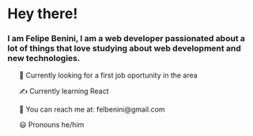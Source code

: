 <h1>
Hey there!
</h1>
<h3>
I am Felipe Benini, I am a web developer passionated about a lot of things that love studying about web development and new technologies.
</h3>
<div style="margin-top: 15px">
  <ul>👀 Currently looking for a first job oportunity in the area</ul>
<ul>✍ Currently learning React</ul>
<ul>📩 You can reach me at: felbenini@gmail.com</ul>
<ul>😃 Pronouns he/him</ul>
</div>
